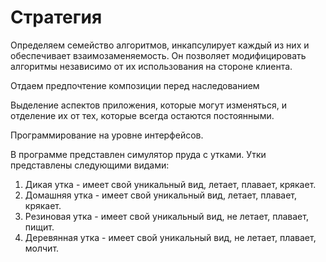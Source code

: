 # Стратегия

Определяем семейство алгоритмов, инкапсулирует каждый из них и обеспечивает взаимозаменяемость. Он позволяет модифицировать алгоритмы независимо от их использования на стороне клиента.

Отдаем предпочтение композиции перед наследованием 

Выделение аспектов приложения, которые могут изменяться, и отделение их от тех, которые всегда остаются постоянными.

Программирование на уровне интерфейсов.

В программе представлен симулятор пруда с утками.
Утки представлены следующими видами:
1) Дикая утка - имеет свой уникальный вид, летает, плавает, крякает.
2) Домашняя утка - имеет свой уникальный вид, летает, плавает, крякает.
3) Резиновая утка - имеет свой уникальный вид, не летает, плавает, пищит.
4) Деревянная утка - имеет свой уникальный вид, не летает, плавает, молчит.
